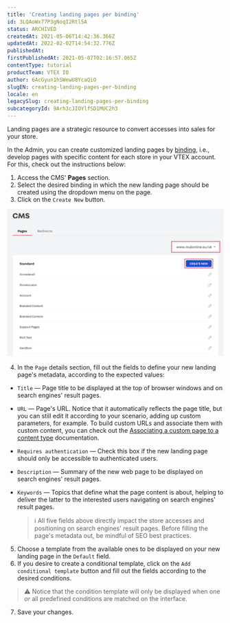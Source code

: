 ```yaml
---
title: 'Creating landing pages per binding'
id: 3LQAoWx77P3gNoqI2Rtl5A
status: ARCHIVED
createdAt: 2021-05-06T14:42:36.366Z
updatedAt: 2022-02-02T14:54:32.776Z
publishedAt: 
firstPublishedAt: 2021-05-07T02:16:57.065Z
contentType: tutorial
productTeam: VTEX IO
author: 6AcGyun1hSWewU8YcaQiO
slugEN: creating-landing-pages-per-binding
locale: en
legacySlug: creating-landing-pages-per-binding
subcategoryId: 9Arh3cJIOYlfSD1MUC2h3
---
```


Landing pages are a strategic resource to convert accesses into sales for your store.

In the Admin, you can create customized landing pages by [binding](https://help.vtex.com/en/tutorial/o-que-e-binding--4NcN3NJd0IeYccgWCI8O2W), i.e., develop pages with specific content for each store in your VTEX account. For this, check out the instructions below:

1. Access the CMS' **Pages** section.
2. Select the desired binding in which the new landing page should be created using the dropdown menu on the page.
3. Click on the `Create New` button.

  ![en-landing-page-binding](https://raw.githubusercontent.com/vtexdocs/help-center-content/refs/heads/main/docs/en/tutorials/Storefront/Site%20Editor/creating-landing-pages-per-binding_1.png)

4. In the `Page` details section, fill out the fields to define your new landing page's metadata, according to the expected values:

  - `Title` — Page title to be displayed at the top of browser windows and on search engines' result pages. 
- `URL` — Page's URL. Notice that it automatically reflects the page title, but you can still edit it according to your scenario, adding up custom parameters, for example. To build custom URLs and associate them with custom content, you can check out the [Associating a custom page to a content type](https://developers.vtex.com/vtex-developer-docs/docs/vtex-io-documentation-associating-a-custom-page-to-a-content-type) documentation.
- `Requires authentication` — Check this box if the new landing page should only be accessible to authenticated users. 
- `Description` — Summary of the new web page to be displayed on search engines' result pages. 
- `Keywords` — Topics that define what the page content is about, helping to deliver the latter to the interested users navigating on search engines' result pages.

  >ℹ️ All five fields above directly impact the store accesses and positioning on search engines' result pages. Before filling the page's metadata out, be mindful of SEO best practices.

5. Choose a template from the available ones to be displayed on your new landing page in the `Default` field.
6. If you desire to create a conditional template, click on the `Add conditional template` button and fill out the fields according to the desired conditions. 

  >⚠️ Notice that the condition template will only be displayed when one <i>or</i> all predefined conditions are matched on the interface.

7. Save your changes.

